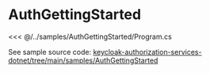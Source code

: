 # AuthGettingStarted

<<< @/../samples/AuthGettingStarted/Program.cs

See sample source code: [keycloak-authorization-services-dotnet/tree/main/samples/AuthGettingStarted](https://github.com/NikiforovAll/keycloak-authorization-services-dotnet/tree/main/samples/AuthGettingStarted)
